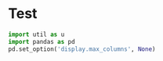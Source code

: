 # Test

```python
import util as u
import pandas as pd
pd.set_option('display.max_columns', None)
```




















